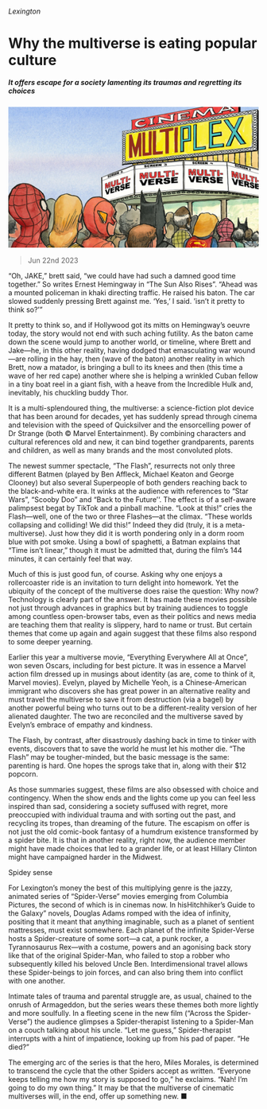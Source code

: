 ###### Lexington

# Why the multiverse is eating popular culture 

##### It offers escape for a society lamenting its traumas and regretting its choices 

![image](images/20230624_USD000.jpg) 

> Jun 22nd 2023 

“Oh, JAKE,” brett said, “we could have had such a damned good time together.” So writes Ernest Hemingway in “The Sun Also Rises”. “Ahead was a mounted policeman in khaki directing traffic. He raised his baton. The car slowed suddenly pressing Brett against me. ‘Yes,’ I said. ’isn’t it pretty to think so?’” 

It pretty to think so, and if Hollywood got its mitts on Hemingway’s oeuvre today, the story would not end with such aching futility. As the baton came down the scene would jump to another world, or timeline, where Brett and Jake—he, in this other reality, having dodged that emasculating war wound—are rolling in the hay, then (wave of the baton) another reality in which Brett, now a matador, is bringing a bull to its knees and then (this time a wave of her red cape) another where she is helping a wrinkled Cuban fellow in a tiny boat reel in a giant fish, with a heave from the Incredible Hulk and, inevitably, his chuckling buddy Thor.

 It is a multi-splendoured thing, the multiverse: a science-fiction plot device that has been around for decades, yet has suddenly spread through cinema and television with the speed of Quicksilver and the ensorcelling power of Dr Strange (both © Marvel Entertainment). By combining characters and cultural references old and new, it can bind together grandparents, parents and children, as well as many brands and the most convoluted plots. 

The newest summer spectacle, “The Flash”, resurrects not only three different Batmen (played by Ben Affleck, Michael Keaton and George Clooney) but also several Superpeople of both genders reaching back to the black-and-white era. It winks at the audience with references to “Star Wars”, “Scooby Doo” and “Back to the Future’‘. The effect is of a self-aware palimpsest begat by TikTok and a pinball machine. “Look at this!” cries the Flash—well, one of the two or three Flashes—at the climax. “These worlds collapsing and colliding! We did this!” Indeed they did (truly, it is a meta-multiverse). Just how they did it is worth pondering only in a dorm room blue with pot smoke. Using a bowl of spaghetti, a Batman explains that “Time isn’t linear,” though it must be admitted that, during the film’s 144 minutes, it can certainly feel that way. 

Much of this is just good fun, of course. Asking why one enjoys a rollercoaster ride is an invitation to turn delight into homework. Yet the ubiquity of the concept of the multiverse does raise the question: Why now? Technology is clearly part of the answer. It has made these movies possible not just through advances in graphics but by training audiences to toggle among countless open-browser tabs, even as their politics and news media are teaching them that reality is slippery, hard to name or trust. But certain themes that come up again and again suggest that these films also respond to some deeper yearning. 

Earlier this year a multiverse movie, “Everything Everywhere All at Once”, won seven Oscars, including for best picture. It was in essence a Marvel action film dressed up in musings about identity (as are, come to think of it, Marvel movies). Evelyn, played by Michelle Yeoh, is a Chinese-American immigrant who discovers she has great power in an alternative reality and must travel the multiverse to save it from destruction (via a bagel) by another powerful being who turns out to be a different-reality version of her alienated daughter. The two are reconciled and the multiverse saved by Evelyn’s embrace of empathy and kindness. 

The Flash, by contrast, after disastrously dashing back in time to tinker with events, discovers that to save the world he must let his mother die. “The Flash” may be tougher-minded, but the basic message is the same: parenting is hard. One hopes the sprogs take that in, along with their $12 popcorn.

As those summaries suggest, these films are also obsessed with choice and contingency. When the show ends and the lights come up you can feel less inspired than sad, considering a society suffused with regret, more preoccupied with individual trauma and with sorting out the past, and recycling its tropes, than dreaming of the future. The escapism on offer is not just the old comic-book fantasy of a humdrum existence transformed by a spider bite. It is that in another reality, right now, the audience member might have made choices that led to a grander life, or at least Hillary Clinton might have campaigned harder in the Midwest. 

Spidey sense

For Lexington’s money the best of this multiplying genre is the jazzy, animated series of “Spider-Verse” movies emerging from Columbia Pictures, the second of which is in cinemas now. In hisHitchhiker’s Guide to the Galaxy” novels, Douglas Adams romped with the idea of infinity, positing that it meant that anything imaginable, such as a planet of sentient mattresses, must exist somewhere. Each planet of the infinite Spider-Verse hosts a Spider-creature of some sort—a cat, a punk rocker, a Tyrannosaurus Rex—with a costume, powers and an agonising back story like that of the original Spider-Man, who failed to stop a robber who subsequently killed his beloved Uncle Ben. Interdimensional travel allows these Spider-beings to join forces, and can also bring them into conflict with one another.

Intimate tales of trauma and parental struggle are, as usual, chained to the onrush of Armageddon, but the series wears these themes both more lightly and more soulfully. In a fleeting scene in the new film (“Across the Spider-Verse”) the audience glimpses a Spider-therapist listening to a Spider-Man on a couch talking about his uncle. “Let me guess,” Spider-therapist interrupts with a hint of impatience, looking up from his pad of paper. “He died?”

The emerging arc of the series is that the hero, Miles Morales, is determined to transcend the cycle that the other Spiders accept as written. “Everyone keeps telling me how my story is supposed to go,” he exclaims. “Nah! I’m going to do my own thing.” It may be that the multiverse of cinematic multiverses will, in the end, offer up something new. ■







